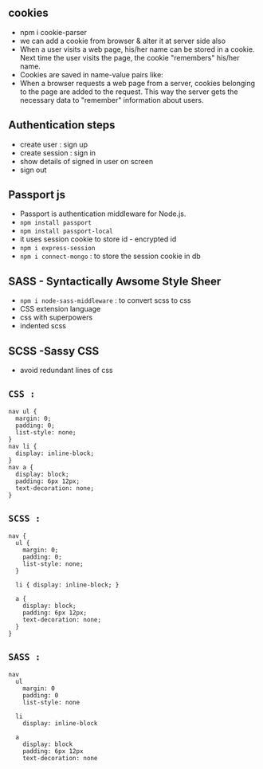 ## cookies
- npm i cookie-parser
- we can add a cookie from browser & alter it at server side also
- When a user visits a web page, his/her name can be stored in a cookie. Next time the user visits the page, the cookie "remembers" his/her name.
- Cookies are saved in name-value pairs like:
- When a browser requests a web page from a server, cookies belonging to the page are added to the request. This way the server gets the necessary data to "remember" information about users.
  
## Authentication steps
- create user : sign up
- create session : sign in
- show details of signed in user on screen
- sign out

## Passport js
- Passport is authentication middleware for Node.js.
- `npm install passport`
- `npm install passport-local`
- it uses session cookie to store id - encrypted id
- `npm i express-session`
- `npm i connect-mongo` : to store the session cookie in db

## SASS - Syntactically Awsome Style Sheer
- `npm i node-sass-middleware` : to convert scss to css
- CSS extension language
- css with superpowers
- indented scss

## SCSS -Sassy CSS
- avoid redundant lines of css

## `CSS :`

```
nav ul {
  margin: 0;
  padding: 0;
  list-style: none;
}
nav li {
  display: inline-block;
}
nav a {
  display: block;
  padding: 6px 12px;
  text-decoration: none;
}
```
## `SCSS :`

```
nav {
  ul {
    margin: 0;
    padding: 0;
    list-style: none;
  }

  li { display: inline-block; }

  a {
    display: block;
    padding: 6px 12px;
    text-decoration: none;
  }
}
```

## `SASS :`
```
nav
  ul
    margin: 0
    padding: 0
    list-style: none

  li
    display: inline-block

  a
    display: block
    padding: 6px 12px
    text-decoration: none

```